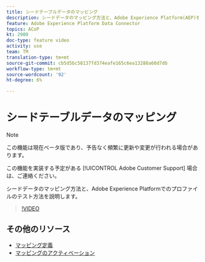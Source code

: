 ```yaml
---
title: シードテーブルデータのマッピング
description: シードデータのマッピング方法と、Adobe Experience Platform(AEP)を使用してプロファイルをテストする方法を学びます。
feature: Adobe Experience Platform Data Connector
topics: ACoP
kt: 2900
doc-type: feature video
activity: use
team: TM
translation-type: tm+mt
source-git-commit: cb5d5bc58137fd374eafe165c6ea13288a60d7db
workflow-type: tm+mt
source-wordcount: '92'
ht-degree: 6%

---
```



# シードテーブルデータのマッピング

>[!NOTE]
>
>この機能は現在ベータ版であり、予告なく頻繁に更新や変更が行われる場合があります。
>
>この機能を実装する予定がある [!UICONTROL Adobe Customer Support] 場合は、ご連絡ください。

シードデータのマッピング方法と、Adobe Experience Platformでのプロファイルのテスト方法を説明します。

>[!VIDEO](https://video.tv.adobe.com/v/27264?quality=12)

## その他のリソース

* [マッピング定義](https://docs.adobe.com/content/help/en/campaign-standard/using/administrating/mapping-campaign-and-aep-data/aep-mapping-definition.html)
* [マッピングのアクティベーション](https://docs.adobe.com/content/help/en/campaign-standard/using/administrating/mapping-campaign-and-aep-data/aep-mapping-activation.html)


